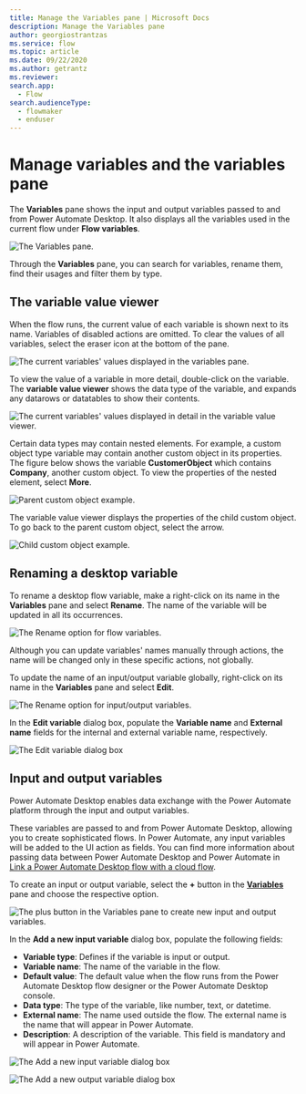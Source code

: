 ```yaml
---
title: Manage the Variables pane | Microsoft Docs
description: Manage the Variables pane
author: georgiostrantzas
ms.service: flow
ms.topic: article
ms.date: 09/22/2020
ms.author: getrantz
ms.reviewer:
search.app: 
  - Flow
search.audienceType: 
  - flowmaker
  - enduser
---
```


# Manage variables and the variables pane



The **Variables** pane shows the input and output variables passed to and from Power Automate Desktop. It also displays all the variables used in the current flow under **Flow variables**. 
<!--note from editor: We should not use bold on the name. -->

![The Variables pane.](media\variables-pane\variables-pane.png)

Through the **Variables** pane, you can search for variables, rename them, find their usages and filter them by type. 

## The variable value viewer

When the flow runs, the current value of each variable is shown next to its name. Variables of disabled actions are omitted. To clear the values of all variables, select the eraser icon at the bottom of the pane.

![The current variables' values displayed in the variables pane.](media\variables-pane\current-variable-values.png)

To view the value of a variable in more detail, double-click on the variable. The **variable value viewer** shows the data type of the variable, and expands any datarows or datatables to show their contents.

![The current variables' values displayed in detail in the variable value viewer.](media\variables-pane\variable-viewer.png)

Certain data types may contain nested elements. For example, a custom object type variable may contain another custom object in its properties. The figure below shows the variable **CustomerObject** which contains **Company**, another custom object. To view the properties of the nested element, select **More**.

![Parent custom object example.](media\variables-pane\custom-object-parent.png)

The variable value viewer displays the properties of the child custom object. To go back to the parent custom object, select the arrow.

![Child custom object example.](media\variables-pane\custom-object-child.png)

## Renaming a desktop variable

To rename a desktop flow variable, make a right-click on its name in the **Variables** pane and select **Rename**. The name of the variable will be updated in all its occurrences.

![The Rename option for flow variables.](media\renaming-variables\rename-flow-variable.png)

Although you can update variables' names manually through actions, the name will be changed only in these specific actions, not globally. 

To update the name of an input/output variable globally, right-click on its name in the **Variables** pane and select **Edit**.

![The Rename option for input/output variables.](media\renaming-variables\rename-external-variable.png)

In the **Edit variable** dialog box, populate the **Variable name** and **External name** fields for the internal and external variable name, respectively. 

![The Edit variable dialog box](media\renaming-variables\edit-variable-window.png)

## Input and output variables

Power Automate Desktop enables data exchange with the Power Automate platform through the input and output variables.
<!--note from editor: We do not use bold font on names like this. -->

These variables are passed to and from Power Automate Desktop, allowing you to create sophisticated flows. Ιn Power Automate, any input variables will be added to the UI action as fields. You can find more information about passing data between Power Automate Desktop and Power Automate in [Link a Power Automate Desktop flow with a cloud flow](link-pad-flow-portal.md).
<!--note from editor: Suggest for this previous sentence "You can find more information about passing data between Power Automate Desktop and Power Automate in <add article title as a link>."-->

To create an input or output variable, select the **+**  button in the [**Variables**](manage-variables.md) pane and choose the respective option.
<!--note from editor: Instead of using the + button, use the name that appears when you hover over the + sign and possibly put the plus sign after it like this <name of button> (+). -->

![The plus button in the Variables pane to create new input and output variables.](media\input-output-variables\create-input-output-variable.png)

  
In the **Add a new input variable** dialog box, populate the following fields:
- **Variable type**: Defines if the variable is input or output.
- **Variable name**: The name of the variable in the flow.
- **Default value**: The default value when the flow runs from the Power Automate Desktop flow designer or the Power Automate Desktop console.
- **Data type**: The type of the variable, like number, text, or datetime.
- **External name**: The name used outside the flow. The external name is the name that will appear in Power Automate.
- **Description**: A description of the variable. This field is mandatory and will appear in Power Automate.

![The Add a new input variable dialog box](media\input-output-variables\Add-new-input-variable-window.png)

![The Add a new output variable dialog box](media\input-output-variables\Add-new-output-variable-window.png)


